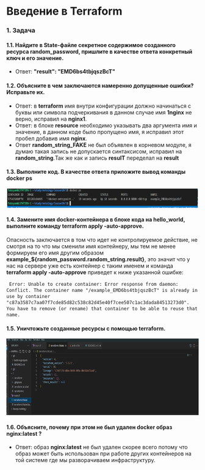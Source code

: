 # Введение в Terraform

### 1. Задача
#### 1.1. Найдите в State-файле секретное содержимое созданного ресурса **random_password**, пришлите в качестве ответа конкретный ключ и его значение.
- Ответ: **"result": "EMD6bs4tbjqszBcT"** 
#### 1.2. Объясните в чем заключаются намеренно допущенные ошибки? Исправьте их.
- Ответ: в **terraform** имя внутри конфигурации должно начинаться с буквы или символа подчеркивания в данном случае имя **1nginx** не верно, исправил на **nginx1**.
- Ответ: в блоке **resource** необходимо указывать два аргумента имя и значение, в данном коде было пропущено имя, я исправил этот пробел добавив имя **nginx**.
- Ответ **random_string_FAKE** не был объявлен в корневом модуле, я думаю такая запись не допускается синтаксисом, исправил на **random_string**.Так же как и запись **resulT** переделал на **result**
#### 1.3. Выполните код. В качестве ответа приложите вывод команды docker ps
<p align="center">
  <img width="500" height="50" src="./assets/tr_01.png">
</p>

#### 1.4. Замените имя docker-контейнера в блоке кода на hello_world, выполните команду terraform apply -auto-approve.
Опасность заключается в том что идет не контролируемое действие, не смотря на то что мы сменили имя контейнеру, мы тем не менее формируем его имя другим образом **example_${random_password.random_string.result}**, это значит что у нас на сервере уже есть контейнер с таким именем и команда **terraform apply -auto-approve** приведет к ниже указанной ошибке:
```
 Error: Unable to create container: Error response from daemon: Conflict. The container name "/example_EMD6bs4tbjqszBcT" is already in use by container "c87a3587c7aa07f7cde85d82c538c82d45e40f7cee507c1ac3dada84513273d0". You have to remove (or rename) that container to be able to reuse that name.
```


#### 1.5. Уничтожьте созданные ресурсы с помощью terraform.
<p align="center">
  <img width="800" height="200" src="./assets/tr_02.png">
</p>

#### 1.6. Объясните, почему при этом не был удален docker образ nginx:latest ? 

- Ответ: образ **nginx:latest** не был удален скорее всего потому что образ может быть использован при работе других контейнеров на той системе где мы разворачиваем инфраструктуру.